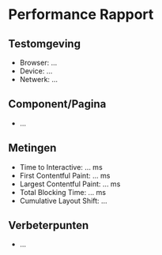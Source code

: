 # Performance Rapport

## Testomgeving
- Browser: ...
- Device: ...
- Netwerk: ...

## Component/Pagina
- ...

## Metingen
- Time to Interactive: ... ms
- First Contentful Paint: ... ms
- Largest Contentful Paint: ... ms
- Total Blocking Time: ... ms
- Cumulative Layout Shift: ...

## Verbeterpunten
- ...
